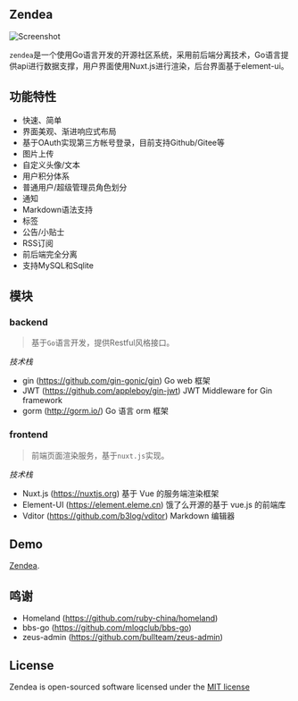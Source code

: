 ## Zendea

![Screenshot](http://static.zendea.com/zendea.jpg)

`zendea`是一个使用Go语言开发的开源社区系统，采用前后端分离技术，Go语言提供api进行数据支撑，用户界面使用Nuxt.js进行渲染，后台界面基于element-ui。

## 功能特性

* 快速、简单
* 界面美观、渐进响应式布局
* 基于OAuth实现第三方帐号登录，目前支持Github/Gitee等
* 图片上传
* 自定义头像/文本
* 用户积分体系
* 普通用户/超级管理员角色划分
* 通知
* Markdown语法支持
* 标签
* 公告/小贴士
* RSS订阅
* 前后端完全分离
* 支持MySQL和Sqlite

## 模块

### backend

> 基于`Go`语言开发，提供Restful风格接口。

*技术栈*
- gin (https://github.com/gin-gonic/gin) Go web 框架
- JWT (https://github.com/appleboy/gin-jwt) JWT Middleware for Gin framework
- gorm (http://gorm.io/) Go 语言 orm 框架

### frontend

> 前端页面渲染服务，基于`nuxt.js`实现。

*技术栈*
- Nuxt.js (https://nuxtjs.org) 基于 Vue 的服务端渲染框架
- Element-UI (https://element.eleme.cn) 饿了么开源的基于 vue.js 的前端库
- Vditor (https://github.com/b3log/vditor) Markdown 编辑器

## Demo
[Zendea](http://zendea.com/).

## 鸣谢
- Homeland (https://github.com/ruby-china/homeland)
- bbs-go (https://github.com/mlogclub/bbs-go)
- zeus-admin (https://github.com/bullteam/zeus-admin)

## License
Zendea is open-sourced software licensed under the [MIT license](http://opensource.org/licenses/MIT)
